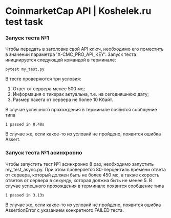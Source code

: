 # CoinmarketCap API | Koshelek.ru test task

### Запуск теста №1

Чтобы передать в заголовке свой API ключ, необходимо его поместить в значении параметра 'X-CMC_PRO_API_KEY'.
Запуск теста инициируется следующей командой в терминале:
```shell script
pytest my_test.py
```
В тесте проверяются три условия:
1) Ответ от сервера менее 500 мс;
2) Информация о тикерах актуальна, т.е. на сегодняшнюю дату;
3) Размер пакета от сервера не более 10 Кбайт.

В случае успешного прохождения в терминале появится сообщение типа 
```shell script
1 passed in 0.48s
```
В случае же, если какое-то из условий не пройдено, появится ошибка Assert.

### Запуск теста №1 асинхронно

Чтобы запустить тест №1 асинхронно 8 раз, необходимо запустить my_test_async.py. 
При этом проверяется 80-перцентиль времени ответа от сервера, который должен быть не более 450 мс,
а также скорость ответов от сервера в секунду, которая должна быть не менее 5.
В случае успешного прохождения в терминале появится сообщение типа 
```shell script
1 passed in 3.13s 
```
В случае же, если какое-то из условий не пройдено, появится ошибка AssertionError с указанием конкретного FAILED теста.